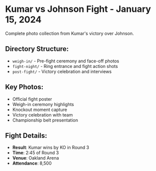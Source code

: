 # Kumar vs Johnson Fight - January 15, 2024

Complete photo collection from Kumar's victory over Johnson.

## Directory Structure:
- `weigh-in/` - Pre-fight ceremony and face-off photos
- `fight-night/` - Ring entrance and fight action shots  
- `post-fight/` - Victory celebration and interviews

## Key Photos:
- Official fight poster
- Weigh-in ceremony highlights
- Knockout moment capture
- Victory celebration with team
- Championship belt presentation

## Fight Details:
- **Result**: Kumar wins by KO in Round 3
- **Time**: 2:45 of Round 3
- **Venue**: Oakland Arena
- **Attendance**: 8,500